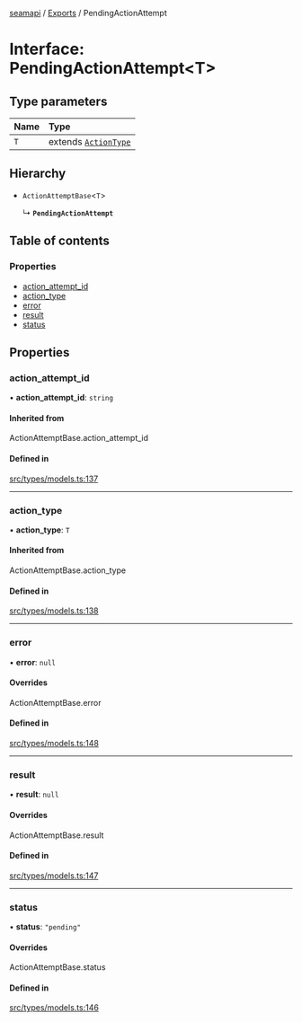 [seamapi](../README.md) / [Exports](../modules.md) / PendingActionAttempt

# Interface: PendingActionAttempt<T\>

## Type parameters

| Name | Type |
| :------ | :------ |
| `T` | extends [`ActionType`](../modules.md#actiontype) |

## Hierarchy

- `ActionAttemptBase`<`T`\>

  ↳ **`PendingActionAttempt`**

## Table of contents

### Properties

- [action\_attempt\_id](PendingActionAttempt.md#action_attempt_id)
- [action\_type](PendingActionAttempt.md#action_type)
- [error](PendingActionAttempt.md#error)
- [result](PendingActionAttempt.md#result)
- [status](PendingActionAttempt.md#status)

## Properties

### action\_attempt\_id

• **action\_attempt\_id**: `string`

#### Inherited from

ActionAttemptBase.action\_attempt\_id

#### Defined in

[src/types/models.ts:137](https://github.com/seamapi/javascript/blob/main/src/types/models.ts#L137)

___

### action\_type

• **action\_type**: `T`

#### Inherited from

ActionAttemptBase.action\_type

#### Defined in

[src/types/models.ts:138](https://github.com/seamapi/javascript/blob/main/src/types/models.ts#L138)

___

### error

• **error**: ``null``

#### Overrides

ActionAttemptBase.error

#### Defined in

[src/types/models.ts:148](https://github.com/seamapi/javascript/blob/main/src/types/models.ts#L148)

___

### result

• **result**: ``null``

#### Overrides

ActionAttemptBase.result

#### Defined in

[src/types/models.ts:147](https://github.com/seamapi/javascript/blob/main/src/types/models.ts#L147)

___

### status

• **status**: ``"pending"``

#### Overrides

ActionAttemptBase.status

#### Defined in

[src/types/models.ts:146](https://github.com/seamapi/javascript/blob/main/src/types/models.ts#L146)
